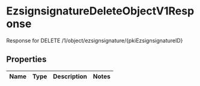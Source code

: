 

# EzsignsignatureDeleteObjectV1Response

Response for DELETE /1/object/ezsignsignature/{pkiEzsignsignatureID}

## Properties

| Name | Type | Description | Notes |
|------------ | ------------- | ------------- | -------------|



